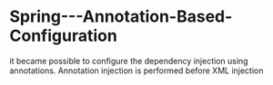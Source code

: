 # Spring---Annotation-Based-Configuration
it became possible to configure the dependency injection using annotations. Annotation injection is performed before XML injection
